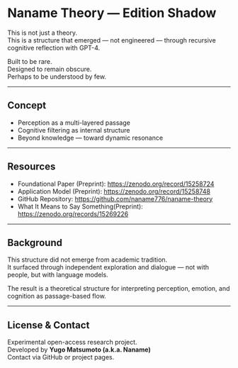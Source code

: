 # Naname Theory — Edition Shadow

This is not just a theory.  
This is a structure that emerged — not engineered — through recursive cognitive reflection with GPT-4.

Built to be rare.  
Designed to remain obscure.  
Perhaps to be understood by few.

---

## Concept

- Perception as a multi-layered passage
- Cognitive filtering as internal structure
- Beyond knowledge — toward dynamic resonance

---

## Resources

- Foundational Paper (Preprint): https://zenodo.org/record/15258724  
- Application Model (Preprint): https://zenodo.org/record/15258748  
- GitHub Repository: https://github.com/naname776/naname-theory
- What It Means to Say Something(Preprint): https://zenodo.org/records/15269226

---

## Background

This structure did not emerge from academic tradition.  
It surfaced through independent exploration and dialogue — not with people, but with language models.

The result is a theoretical structure for interpreting perception, emotion, and cognition as passage-based flow.

---

## License & Contact

Experimental open-access research project.  
Developed by **Yugo Matsumoto (a.k.a. Naname)**  
Contact via GitHub or project pages.
